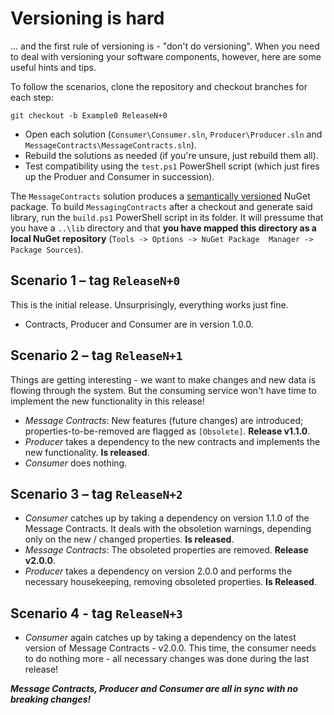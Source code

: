 # Versioning is hard
... and the first rule of versioning is - "don't do versioning". When you need to deal with versioning your software components, 
however, here are some useful hints and tips.

To follow the scenarios, clone the repository and checkout branches for each step:

    git checkout -b Example0 ReleaseN+0

- Open each solution (`Consumer\Consumer.sln`, `Producer\Producer.sln` and `MessageContracts\MessageContracts.sln`).
- Rebuild the solutions as needed (if you're unsure, just rebuild them all).
- Test compatibility using the `test.ps1` PowerShell script (which just fires up the Produer and Consumer in succession).

The `MessageContracts` solution produces a [semantically versioned](http://semver.org/) NuGet package. To build `MessagingContracts`
after a checkout and generate said library, run the `build.ps1` PowerShell script in its folder. It will pressume that you have a
`..\lib` directory and that **you have mapped this directory as a local NuGet repository** (`Tools -> Options -> NuGet Package 
Manager -> Package Sources`).

## Scenario 1 – tag `ReleaseN+0`
This is the initial release. Unsurprisingly, everything works just fine.
- Contracts, Producer and Consumer are in version 1.0.0.

## Scenario 2 – tag `ReleaseN+1`
Things are getting interesting - we want to make changes and new data is flowing through the system. But the consuming service 
won't have time to implement the new functionality in this release!
- *Message Contracts*: New features (future changes) are introduced; properties-to-be-removed are flagged as `[Obsolete]`. **Release v1.1.0**.
- *Producer* takes a dependency to the new contracts and implements the new functionality. **Is released**.
- *Consumer* does nothing.

## Scenario 3 – tag `ReleaseN+2`
- *Consumer* catches up by taking a dependency on version 1.1.0 of the Message Contracts. It deals with the obsoletion warnings, depending only on the new / changed properties. **Is released**.
- *Message Contracts*: The obsoleted properties are removed. **Release v2.0.0**.
- *Producer* takes a dependency on version 2.0.0 and performs the necessary housekeeping, removing obsoleted properties. **Is Released**.

## Scenario 4 - tag `ReleaseN+3`
- *Consumer* again catches up by taking a dependency on the latest version of Message Contracts - v2.0.0. This time, the consumer needs to do nothing more - all necessary changes was done during the last release!

***Message Contracts, Producer and Consumer are all in sync with no breaking changes!***
